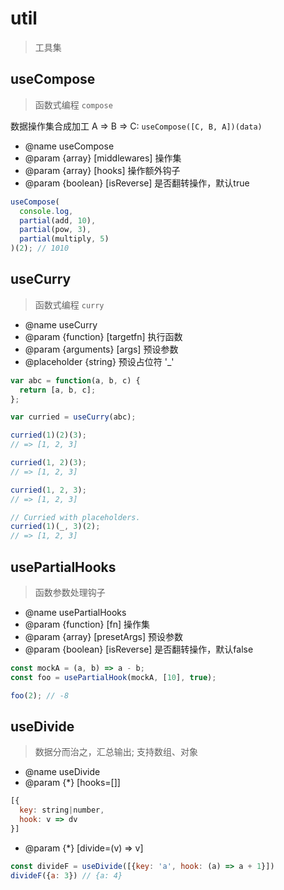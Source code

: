 # util

> 工具集

## useCompose

> 函数式编程 `compose`

数据操作集合成加工 A => B => C: `useCompose([C, B, A])(data)`

- @name useCompose
- @param {array} [middlewares] 操作集
- @param {array} [hooks] 操作额外钩子
- @param {boolean} [isReverse] 是否翻转操作，默认true

```js
useCompose(
  console.log,
  partial(add, 10),
  partial(pow, 3),
  partial(multiply, 5)
)(2); // 1010
```

## useCurry

> 函数式编程 `curry`

- @name useCurry
- @param {function} [targetfn] 执行函数
- @param {arguments} [args] 预设参数
- @placeholder {string} 预设占位符 '_'

```js
var abc = function(a, b, c) {
  return [a, b, c];
};

var curried = useCurry(abc);

curried(1)(2)(3);
// => [1, 2, 3]

curried(1, 2)(3);
// => [1, 2, 3]

curried(1, 2, 3);
// => [1, 2, 3]

// Curried with placeholders.
curried(1)(_, 3)(2);
// => [1, 2, 3]
```

## usePartialHooks

> 函数参数处理钩子

- @name usePartialHooks
- @param {function} [fn] 操作集
- @param {array} [presetArgs] 预设参数
- @param {boolean} [isReverse] 是否翻转操作，默认false

```js
const mockA = (a, b) => a - b;
const foo = usePartialHook(mockA, [10], true);

foo(2); // -8
```

## useDivide

> 数据分而治之，汇总输出; 支持数组、对象

- @name useDivide
- @param {*} [hooks=[]]

```js
[{
  key: string|number,
  hook: v => dv
}]
```

- @param {*} [divide=(v) => v]

```js
const divideF = useDivide([{key: 'a', hook: (a) => a + 1}])
divideF({a: 3}) // {a: 4}
```
